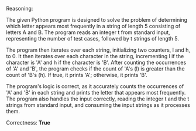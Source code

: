 Reasoning:

The given Python program is designed to solve the problem of determining which letter appears most frequently in a string of length 5 consisting of letters A and B. The program reads an integer t from standard input, representing the number of test cases, followed by t strings of length 5.

The program then iterates over each string, initializing two counters, l and h, to 0. It then iterates over each character in the string, incrementing l if the character is 'A' and h if the character is 'B'. After counting the occurrences of 'A' and 'B', the program checks if the count of 'A's (l) is greater than the count of 'B's (h). If true, it prints 'A'; otherwise, it prints 'B'.

The program's logic is correct, as it accurately counts the occurrences of 'A' and 'B' in each string and prints the letter that appears most frequently. The program also handles the input correctly, reading the integer t and the t strings from standard input, and consuming the input strings as it processes them.

Correctness: **True**
